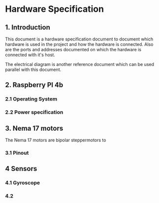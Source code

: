 # Hardware Specification


## 1. Introduction

This document is a hardware specification document to document which hardware is used in the project and how the hardware is connected. Also are the ports and addresses documented on which the hardware is connected with it's host. 

The electrical diagram is another reference document which can be used parallel with this document.


## 2. Raspberry PI 4b

### 2.1 Operating System

### 2.2 Power specification

## 3. Nema 17 motors

The Nema 17 motors are bipolar steppermotors to 

### 3.1 Pinout


## 4 Sensors

### 4.1 Gyroscope

### 4.2 





## 